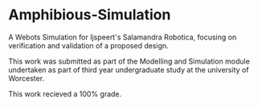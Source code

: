# Amphibious-Simulation
A Webots Simulation for Ijspeert's Salamandra Robotica, focusing on verification and validation of a proposed design.

This work was submitted as part of the Modelling and Simulation module undertaken as part of third year undergraduate study at the university of Worcester.

This work recieved a 100% grade.
